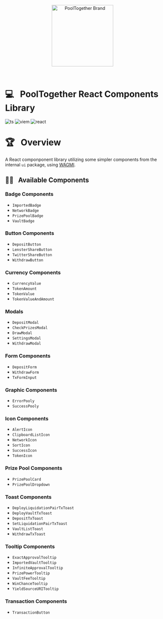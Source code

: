 <p align="center">
  <a href="https://github.com/pooltogether/pooltogether--brand-assets">
    <img src="https://github.com/pooltogether/pooltogether--brand-assets/blob/977e03604c49c63314450b5d432fe57d34747c66/logo/pooltogether-logo--purple-gradient.png?raw=true" alt="PoolTogether Brand" style="max-width:100%;" width="200">
  </a>
</p>

<br />

# 💻 &nbsp; PoolTogether React Components Library

![ts](https://img.shields.io/badge/typescript-%23007ACC.svg?style=flat&logo=typescript&logoColor=white)
![viem](https://img.shields.io/static/v1?label&logo=v&logoColor=white&message=viem&color=gray)
![react](https://img.shields.io/badge/react-%2320232a.svg?style=flat&logo=react&logoColor=%2361DAFB)

# 🏆 &nbsp; Overview

A React componponent library utilizing some simpler components from the internal `ui` package, using [WAGMI](https://wagmi.sh/).

## 🐱‍👤 &nbsp; Available Components

### Badge Components

- `ImportedBadge`
- `NetworkBadge`
- `PrizePoolBadge`
- `VaultBadge`

### Button Components

- `DepositButton`
- `LensterShareButton`
- `TwitterShareButton`
- `WithdrawButton`

### Currency Components

- `CurrencyValue`
- `TokenAmount`
- `TokenValue`
- `TokenValueAndAmount`

### Modals

- `DepositModal`
- `CheckPrizesModal`
- `DrawModal`
- `SettingsModal`
- `WithdrawModal`

### Form Components

- `DepositForm`
- `WithdrawForm`
- `TxFormInput`

### Graphic Components

- `ErrorPooly`
- `SuccessPooly`

### Icon Components

- `AlertIcon`
- `ClipboardListIcon`
- `NetworkIcon`
- `SortIcon`
- `SuccessIcon`
- `TokenIcon`

### Prize Pool Components

- `PrizePoolCard`
- `PrizePoolDropdown`

### Toast Components

- `DeployLiquidationPairTxToast`
- `DeployVaultTxToast`
- `DepositTxToast`
- `SetLiquidationPairTxToast`
- `VaultListToast`
- `WithdrawTxToast`

### Tooltip Components

- `ExactApprovalTooltip`
- `ImportedVaultTooltip`
- `InfiniteApprovalTooltip`
- `PrizePowerTooltip`
- `VaultFeeTooltip`
- `WinChanceTooltip`
- `YieldSourceURITooltip`

### Transaction Components

- `TransactionButton`
